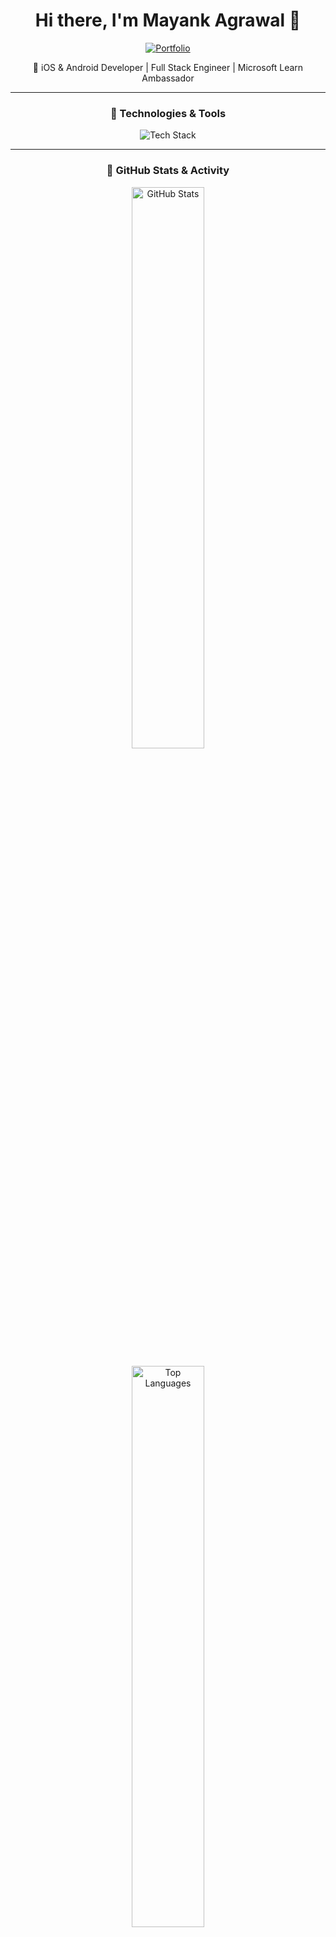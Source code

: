 <div align="center">
  
  # Hi there, I'm Mayank Agrawal 👋
  
  <p align="center">
    <a href="https://mayank1406.pro">
      <img src="https://img.shields.io/badge/Visit%20My%20Portfolio-mayank1406.pro-6e5494?style=for-the-badge&logo=google-chrome&logoColor=white" alt="Portfolio">
    </a>
  </p>
  
  <p>🚀 iOS & Android Developer | Full Stack Engineer | Microsoft Learn Ambassador</p>
  
  ---
  
  ### 🔧 Technologies & Tools
  
  <p>
    <img src="https://skillicons.dev/icons?i=java,swift,kotlin,react,typescript,nodejs,nextjs,aws,git,github,docker,firebase,xcode,androidstudio&perline=7" alt="Tech Stack" />
  </p>
  
  ---
### 🚀 GitHub Stats & Activity

<p align="center">
  <!-- GitHub Contribution Stats -->
  <img 
    src="https://github-readme-stats.vercel.app/api?username=LittleCodr&show_icons=true&theme=react&count_private=true&include_all_commits=true&hide_rank=false&hide=issues" 
    alt="GitHub Stats" 
    width="48%" 
  />

  <!-- Top Languages -->
  <img 
    src="https://github-readme-stats.vercel.app/api/top-langs/?username=LittleCodr&layout=compact&langs_count=8&theme=react" 
    alt="Top Languages" 
    width="48%" 
  />
</p>

<p align="center">
  <!-- GitHub Streak -->
  <img 
    src="https://github-readme-streak-stats.herokuapp.com/?user=LittleCodr&theme=react&hide_border=false" 
    alt="GitHub Streak" 
    width="48%" 
  />

  <!-- WakaTime Coding Activity -->
  <img 
    src="https://github-readme-stats.vercel.app/api/wakatime?username=LittleCodr&theme=react&hide_border=false" 
    alt="WakaTime Stats" 
    width="48%" 
  />
</p>

---

### 🌌 My GitHub Journey

<p align="center">
  <img src="https://github-profile-trophy.vercel.app/?username=LittleCodr&theme=radical&no-frame=true&column=7" alt="GitHub Trophies" />
</p>

  ---
  

  
  ### 📫 Let's Connect
  
  <div style="display: flex; justify-content: center; gap: 10px; flex-wrap: wrap;">
    <a href="https://linkedin.com/in/mayankagrawal1406">
      <img src="https://img.shields.io/badge/LinkedIn-0077B5?style=for-the-badge&logo=linkedin&logoColor=white" alt="LinkedIn">
    </a>
    <a href="https://twitter.com/mindflayer_69">
      <img src="https://img.shields.io/badge/Twitter-1DA1F2?style=for-the-badge&logo=twitter&logoColor=white" alt="Twitter">
    </a>
    <a href="https://leetcode.com/u/mayankagra_wal/">
      <img src="https://img.shields.io/badge/LeetCode-FFA116?style=for-the-badge&logo=leetcode&logoColor=white" alt="LeetCode">
    </a>
    <a href="https://github.com/LittleCodr">
      <img src="https://img.shields.io/badge/GitHub-181717?style=for-the-badge&logo=github&logoColor=white" alt="GitHub">
    </a>
    <a href="mailto:littlecodr@gmail.com">
      <img src="https://img.shields.io/badge/Email-D14836?style=for-the-badge&logo=gmail&logoColor=white" alt="Email">
    </a>
  </div>
  
  ---
  
  <div style="margin-top: 20px;">
    <h3>🚀 Quick Facts</h3>
    <ul style="text-align: left; max-width: 600px; margin: 0 auto;">
      <li>👨‍💻 Microsoft Learn Ambassador</li>
      <li>📱 Experienced in iOS (Swift) & Android (Java) Development</li>
      <li>🌐 Full Stack Development with React & Node.js</li>
      <li>💪 Strong problem-solving skills with DSA</li>
      <li>🚀 Building scalable and performant applications</li>
    </ul>
  </div>
  
  <p style="margin-top: 20px;">
    <img src="https://komarev.com/ghpvc/?username=LittleCodr&style=flat-square" alt="Profile Views">
  </p>
  
  <p>✨ Check out my portfolio at <a href="https://mayank1406.pro" target="_blank">mayank1406.pro</a> for more details about my work and projects!</p>
  
</div>
